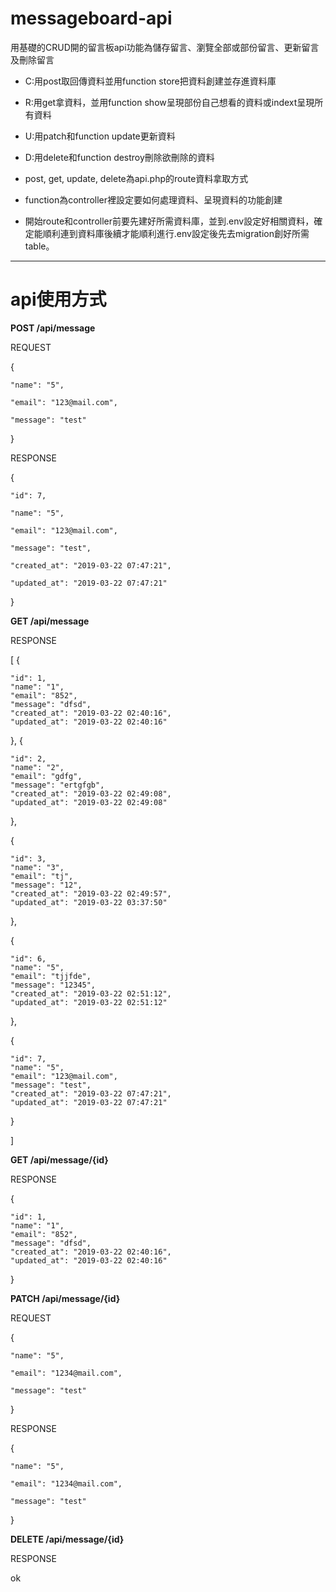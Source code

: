 # messageboard-api
用基礎的CRUD開的留言板api功能為儲存留言、瀏覽全部或部份留言、更新留言及刪除留言
- C:用post取回傳資料並用function store把資料創建並存進資料庫
- R:用get拿資料，並用function show呈現部份自己想看的資料或indext呈現所有資料
- U:用patch和function update更新資料
- D:用delete和function destroy刪除欲刪除的資料

- post, get, update, delete為api.php的route資料拿取方式
- function為controller裡設定要如何處理資料、呈現資料的功能創建
- 開始route和controller前要先建好所需資料庫，並到.env設定好相關資料，確定能順利連到資料庫後續才能順利進行.env設定後先去migration創好所需table。

---

# api使用方式

**POST /api/message**

 REQUEST
 
 {
 
	"name": "5",
    
	"email": "123@mail.com",
    
	"message": "test"
	
}


RESPONSE


{

    "id": 7,
  
    "name": "5",
  
    "email": "123@mail.com",
  
    "message": "test",
  
    "created_at": "2019-03-22 07:47:21",
  
    "updated_at": "2019-03-22 07:47:21"
  
}


**GET  /api/message**

RESPONSE

[
  {
  
    "id": 1,
    "name": "1",
    "email": "852",
    "message": "dfsd",
    "created_at": "2019-03-22 02:40:16",
    "updated_at": "2019-03-22 02:40:16"
  },
  {
  
    "id": 2,
    "name": "2",
    "email": "gdfg",
    "message": "ertgfgb",
    "created_at": "2019-03-22 02:49:08",
    "updated_at": "2019-03-22 02:49:08"
    
  },
  
  {
  
    "id": 3,
    "name": "3",
    "email": "tj",
    "message": "12",
    "created_at": "2019-03-22 02:49:57",
    "updated_at": "2019-03-22 03:37:50"
    
  },
  
  {
  
    "id": 6,
    "name": "5",
    "email": "tjjfde",
    "message": "12345",
    "created_at": "2019-03-22 02:51:12",
    "updated_at": "2019-03-22 02:51:12"
    
  },
  
  {
  
    "id": 7,
    "name": "5",
    "email": "123@mail.com",
    "message": "test",
    "created_at": "2019-03-22 07:47:21",
    "updated_at": "2019-03-22 07:47:21"
  
  }
  
]



**GET  /api/message/{id}**

RESPONSE

{

    "id": 1,
    "name": "1",
    "email": "852",
    "message": "dfsd",
    "created_at": "2019-03-22 02:40:16",
    "updated_at": "2019-03-22 02:40:16" 
    
}

**PATCH  /api/message/{id}**


REQUEST

 {
 
	"name": "5",
    
	"email": "1234@mail.com",
    
	"message": "test"
	
}

RESPONSE

 {
 
	"name": "5",
    
	"email": "1234@mail.com",
    
	"message": "test"
	
}


**DELETE /api/message/{id}**

RESPONSE

ok
